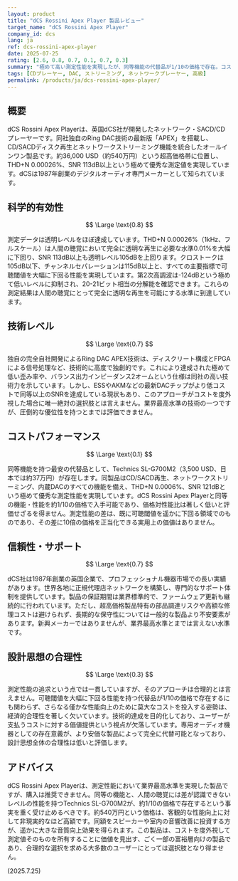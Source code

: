 ```yaml
---
layout: product
title: "dCS Rossini Apex Player 製品レビュー"
target_name: "dCS Rossini Apex Player"
company_id: dcs
lang: ja
ref: dcs-rossini-apex-player
date: 2025-07-25
rating: [2.6, 0.8, 0.7, 0.1, 0.7, 0.3]
summary: "極めて高い測定性能を実現したが、同等機能の代替品が1/10の価格で存在。コスト効率の悪さから設計思想の合理性も低く、価格に見合う価値は見出し難い。"
tags: [CDプレーヤー, DAC, ストリーミング, ネットワークプレーヤー, 高級]
permalink: /products/ja/dcs-rossini-apex-player/
---
```

## 概要

dCS Rossini Apex Playerは、英国dCS社が開発したネットワーク・SACD/CDプレーヤーです。同社独自のRing DAC技術の最新版「APEX」を搭載し、CD/SACDディスク再生とネットワークストリーミング機能を統合したオールインワン製品です。約36,000 USD（約540万円）という超高価格帯に位置し、THD+N 0.00026%、SNR 113dB以上という極めて優秀な測定値を実現しています。dCSは1987年創業のデジタルオーディオ専門メーカーとして知られています。

## 科学的有効性

$$ \Large \text{0.8} $$

測定データは透明レベルをほぼ達成しています。THD+N 0.00026%（1kHz、フルスケール）は人間の聴覚において完全に透明な再生に必要な水準0.01%を大幅に下回り、SNR 113dB以上も透明レベル105dBを上回ります。クロストークは105dB以下、チャンネルセパレーションは115dB以上と、すべての主要指標で可聴閾値を大幅に下回る性能を実現しています。第2次高調波は-124dBという極めて低いレベルに抑制され、20-21ビット相当の分解能を確認できます。これらの測定結果は人間の聴覚にとって完全に透明な再生を可能にする水準に到達しています。

## 技術レベル

$$ \Large \text{0.7} $$

独自の完全自社開発によるRing DAC APEX技術は、ディスクリート構成とFPGAによる信号処理など、技術的に高度で独創的です。これにより達成された極めて低い歪み率や、バランス出力インピーダンス2オームという仕様は同社の高い技術力を示しています。しかし、ESSやAKMなどの最新DACチップがより低コストで同等以上のSNRを達成している現状もあり、このアプローチがコストを度外視した場合に唯一絶対の選択肢とは言えません。業界最高水準の技術の一つですが、圧倒的な優位性を持つとまでは評価できません。

## コストパフォーマンス

$$ \Large \text{0.1} $$

同等機能を持つ最安の代替品として、Technics SL-G700M2（3,500 USD、日本では約37万円）が存在します。同製品はCD/SACD再生、ネットワークストリーミング、内蔵DACのすべての機能を備え、THD+N 0.0006%、SNR 121dBという極めて優秀な測定性能を実現しています。dCS Rossini Apex Playerと同等の機能・性能を約1/10の価格で入手可能であり、価格対性能比は著しく低いと評価せざるを得ません。測定性能の差は、既に可聴閾値を遥かに下回る領域でのものであり、その差に10倍の価格を正当化できる実用上の価値はありません。

## 信頼性・サポート

$$ \Large \text{0.7} $$

dCS社は1987年創業の英国企業で、プロフェッショナル機器市場での長い実績があります。世界各地に正規代理店ネットワークを構築し、専門的なサポート体制を提供しています。製品の保証期間は業界標準的で、ファームウェア更新も継続的に行われています。ただし、超高価格製品特有の部品調達リスクや高額な修理コストは避けられず、長期的な保守性については一般的な製品より不安要素があります。新興メーカーではありませんが、業界最高水準とまでは言えない水準です。

## 設計思想の合理性

$$ \Large \text{0.3} $$

測定性能の追求という点では一貫していますが、そのアプローチは合理的とは言えません。可聴閾値を大幅に下回る性能を持つ代替品が1/10の価格で存在するにも関わらず、さらなる僅かな性能向上のために莫大なコストを投入する姿勢は、経済的合理性を著しく欠いています。技術的達成を目的化しており、ユーザーが支払うコストに対する価値提供という視点が欠落しています。専用オーディオ機器としての存在意義が、より安価な製品によって完全に代替可能となっており、設計思想全体の合理性は低いと評価します。

## アドバイス

dCS Rossini Apex Playerは、測定性能において業界最高水準を実現した製品ですが、購入は推奨できません。同等の機能と、人間の聴覚には差が認識できないレベルの性能を持つTechnics SL-G700M2が、約1/10の価格で存在するという事実を重く受け止めるべきです。約540万円という価格は、客観的な性能向上に対して非現実的なほど高額です。同額をスピーカーや室内の音響改善に投資する方が、遥かに大きな音質向上効果を得られます。この製品は、コストを度外視して測定値そのものを所有することに価値を見出す、ごく一部の富裕層向けの製品であり、合理的な選択を求める大多数のユーザーにとっては選択肢となり得ません。

(2025.7.25)

